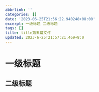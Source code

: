 ```yaml
---
abbrlink: ''
categories: []
date: '2023-06-25T21:56:22.940248+08:00'
excerpt: 一级标题 二级标题 
tags: []
title: title第五篇文件
updated: 2023-6-25T21:57:21.469+8:0
---
```

# 一级标题

## 二级标题
